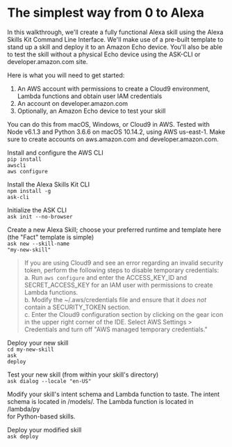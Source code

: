 # The simplest way from 0 to Alexa
In this walkthrough, we'll create a fully functional Alexa skill using the Alexa Skills Kit Command Line Interface. We'll make use of a pre-built template to stand up a skill and deploy it to an Amazon Echo device. You'll also be able to test the skill without a physical Echo device using the ASK-CLI or developer.amazon.com site.

Here is what you will need to get started:
1. An AWS account with permissions to create a Cloud9 environment, Lambda functions and obtain user IAM credentials
2. An account on developer.amazon.com
3. Optionally, an Amazon Echo device to test your skill

You can do this from macOS, Windows, or Cloud9 in AWS. 
Tested with Node v6.1.3 and Python 3.6.6 on macOS 10.14.2, using AWS us-east-1.
Make sure to create accounts on aws.amazon.com and developer.amazon.com.

Install and configure the AWS CLI<br>
<code>pip install awscli</code><br>
<code>aws configure</code>

Install the Alexa Skills Kit CLI<br>
<code>npm install -g ask-cli</code>

Initialize the ASK CLI<br>
<code>ask init --no-browser</code>

Create a new Alexa Skill; choose your preferred runtime and template here (the "Fact" template is simple) <br>
<code>ask new --skill-name "my-new-skill"</code>

> If you are using Cloud9 and see an error regarding an invalid security token, perform the following steps to disable temporary credentials:<br>
a. Run <code>aws configure</code> and enter the ACCESS_KEY_ID and SECRET_ACCESS_KEY for an IAM user with permissions to create Lambda functions.<br>
b. Modify the ~/.aws/credentials file and ensure that it <i>does not</i> contain a SECURITY_TOKEN section.<br>
c. Enter the Cloud9 configuration section by clicking on the gear icon in the upper right corner of the IDE. Select AWS Settings > Credentials and turn off "AWS managed temporary credentials."

Deploy your new skill<br>
<code>cd my-new-skill</code><br>
<code>ask deploy</code>

Test your new skill (from within your skill's directory)<br>
<code>ask dialog --locale "en-US"</code>

Modify your skill's intent schema and Lambda function to taste. 
The intent schema is located in <skill-dir>/models/. The Lambda function
is located in <skill-dir>/lambda/py<br> for Python-based skills.

Deploy your modified skill<br>
<code>ask deploy</code>







